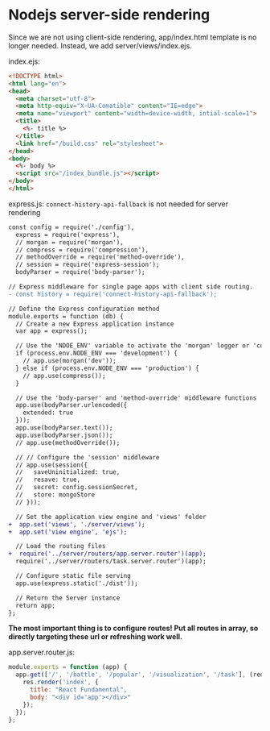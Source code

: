 # Nodejs server-side rendering

Since we are not using client-side rendering, app/index.html template is no longer needed. Instead, we add server/views/index.ejs.

index.ejs:

```html
<!DOCTYPE html>
<html lang="en">
<head>
  <meta charset="utf-8">
  <meta http-equiv="X-UA-Comatible" content="IE=edge">
  <meta name="viewport" content="width=device-width, intial-scale=1">
  <title>
    <%- title %>
  </title>
  <link href="/build.css" rel="stylesheet">
</head>
<body>
  <%- body %>
  <script src="/index_bundle.js"></script>
</body>
</html>
```

express.js: `connect-history-api-fallback` is not needed for server rendering

```diff
const config = require('./config'),
  express = require('express'),
  // morgan = require('morgan'),
  // compress = require('compression'),
  // methodOverride = require('method-override'),
  // session = require('express-session');
  bodyParser = require('body-parser');

// Express middleware for single page apps with client side routing.
- const history = require('connect-history-api-fallback');

// Define the Express configuration method
module.exports = function (db) {
  // Create a new Express application instance
  var app = express();

  // Use the 'NDOE_ENV' variable to activate the 'morgan' logger or 'compress' middleware
  if (process.env.NODE_ENV === 'development') {
    // app.use(morgan('dev'));
  } else if (process.env.NODE_ENV === 'production') {
    // app.use(compress());
  }

  // Use the 'body-parser' and 'method-override' middleware functions
  app.use(bodyParser.urlencoded({
    extended: true
  }));
  app.use(bodyParser.text());
  app.use(bodyParser.json());
  // app.use(methodOverride());

  // // Configure the 'session' middleware
  // app.use(session({
  //   saveUninitialized: true,
  //   resave: true,
  //   secret: config.sessionSecret,
  //   store: mongoStore
  // }));

  // Set the application view engine and 'views' folder
+  app.set('views', './server/views');
+  app.set('view engine', 'ejs');

  // Load the routing files
+  require('../server/routers/app.server.router')(app);
  require('../server/routers/task.server.router')(app);

  // Configure static file serving
  app.use(express.static('./dist'));

  // Return the Server instance
  return app;
};
```

**The most important thing is to configure routes! Put all routes in array, so directly targeting these url or refreshing work well.**

app.server.router.js:

```javascript
module.exports = function (app) {
  app.get(['/', '/battle', '/popular', '/visualization', '/task'], (req, res) => {
    res.render('index', {
      title: "React Fundamental",
      body: "<div id='app'></div>"
    });
  });
};
```

